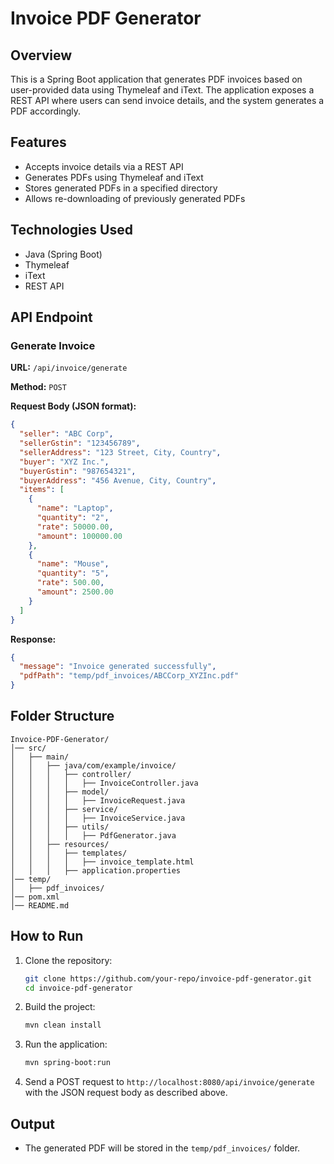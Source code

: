 # Invoice PDF Generator

## Overview
This is a Spring Boot application that generates PDF invoices based on user-provided data using Thymeleaf and iText. The application exposes a REST API where users can send invoice details, and the system generates a PDF accordingly.

## Features
- Accepts invoice details via a REST API
- Generates PDFs using Thymeleaf and iText
- Stores generated PDFs in a specified directory
- Allows re-downloading of previously generated PDFs

## Technologies Used
- Java (Spring Boot)
- Thymeleaf
- iText
- REST API

## API Endpoint
### Generate Invoice
**URL:** `/api/invoice/generate`

**Method:** `POST`

**Request Body (JSON format):**
```json
{
  "seller": "ABC Corp",
  "sellerGstin": "123456789",
  "sellerAddress": "123 Street, City, Country",
  "buyer": "XYZ Inc.",
  "buyerGstin": "987654321",
  "buyerAddress": "456 Avenue, City, Country",
  "items": [
    {
      "name": "Laptop",
      "quantity": "2",
      "rate": 50000.00,
      "amount": 100000.00
    },
    {
      "name": "Mouse",
      "quantity": "5",
      "rate": 500.00,
      "amount": 2500.00
    }
  ]
}
```

**Response:**
```json
{
  "message": "Invoice generated successfully",
  "pdfPath": "temp/pdf_invoices/ABCCorp_XYZInc.pdf"
}
```

## Folder Structure
```
Invoice-PDF-Generator/
│── src/
│   ├── main/
│   │   ├── java/com/example/invoice/
│   │   │   ├── controller/
│   │   │   │   ├── InvoiceController.java
│   │   │   ├── model/
│   │   │   │   ├── InvoiceRequest.java
│   │   │   ├── service/
│   │   │   │   ├── InvoiceService.java
│   │   │   ├── utils/
│   │   │   │   ├── PdfGenerator.java
│   │   ├── resources/
│   │   │   ├── templates/
│   │   │   │   ├── invoice_template.html
│   │   │   ├── application.properties
│── temp/
│   ├── pdf_invoices/
│── pom.xml
│── README.md
```

## How to Run
1. Clone the repository:
   ```sh
   git clone https://github.com/your-repo/invoice-pdf-generator.git
   cd invoice-pdf-generator
   ```
2. Build the project:
   ```sh
   mvn clean install
   ```
3. Run the application:
   ```sh
   mvn spring-boot:run
   ```
4. Send a POST request to `http://localhost:8080/api/invoice/generate` with the JSON request body as described above.

## Output
- The generated PDF will be stored in the `temp/pdf_invoices/` folder.


